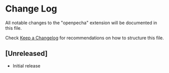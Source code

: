# Change Log

All notable changes to the "openpecha" extension will be documented in this file.

Check [Keep a Changelog](http://keepachangelog.com/) for recommendations on how to structure this file.

## [Unreleased]

- Initial release